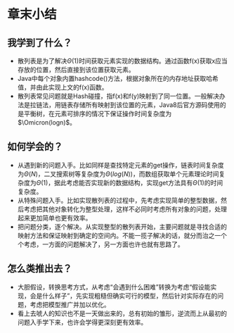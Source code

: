 # 章末小结

## 我学到了什么？

- 散列表是为了解决$\Theta(1)$时间获取元素实现的数据结构。通过函数f(x)获取x应当存放的位置，然后直接到该位置获取元素。
- Java中每个对象内置hashcode()方法，根据对象所在的内存地址获取哈希值，并由此实现上文的f(x)函数。
- 散列表常见问题就是Hash碰撞，指f(x)和f(y)映射到了同一位置。一般解决办法是拉链法，用链表存储所有映射到该位置的元素，Java8后官方源码使用的是平衡树，在元素可排序的情况下保证操作时间复杂度为$\Omicron(logn)$。

## 如何学会的？

- 从遇到新的问题入手。比如同样是查找特定元素的get操作，链表时间复杂度为$\Theta(N)$，二叉搜索树等复杂度为$\Theta(log(N))$，而数组获取单个元素理论时间复杂度为$\Theta(1)$，据此考虑能否实现新的数据结构，实现get方法具有$\Theta(1)$的时间复杂度。
- 从特殊问题入手。比如实现散列表的过程中，先考虑实现简单的整型数据，然后考虑把其他对象转化为整型处理，这样不必同时考虑所有对象的问题，处理起来更加简单也更有效率。
- 把问题分类，逐个解决。从实现整型的散列表开始，主要问题就是寻找合适的映射方法和保证映射到确定的空间内。不能一揽子解决的话，就分而治之一个个考虑，一方面的问题解决了，另一方面也许也就有思路了。

## 怎么类推出去？

- 大胆假设，转换思考方式，从考虑“会遇到什么困难”转换为考虑“假设能实现，会是什么样子”，先实现粗糙但确实可行的模型，然后针对实际存在的问题，考虑把模型推广并加以优化。
- 看上去唬人的知识也不是一天做出来的，总有初始的雏形，逆流而上从最初的问题入手学下来，也许会学得更深刻更有效率。
